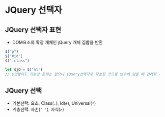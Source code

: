 # JQuery 선택자

## JQuery 선택자 표현
- DOM요소의 확장 개체인 jQuery 개체 집합을 반환

```js
$("p")
$("#id")
$(".class")

let $jQ = $('h1')
// $안붙여도 기능상 문제는 없으나 jQuery선택자로 작성된 코드를 변수에 담을 때 관례로 사용
```

## JQuery 선택
- 기본선택: 요소, Class(`.`), Id(`#`), Universal(`*`)
- 계층선택: 자손(`' '`), 자식(`>`)

